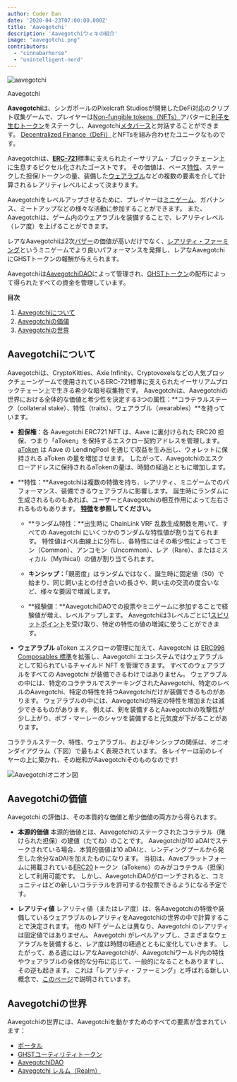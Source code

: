 ```yaml
---
author: Coder Dan
date: '2020-04-23T07:00:00.000Z'
title: 'Aavegotchi'
description: 'Aavegotchiウィキの紹介'
image: "aavegotchi.png"
contributors:
  - "cinnabarhorse"
  - "unintelligent-nerd"
---
```


<div class="headerImageContainer">
<img class="headerImage" src="/aavegotchi.png" alt="aavegotchi" />
<p class="headerImageText">Aavegotchi</p>
</div>

**Aavegotchi**は、シンガポールのPixelcraft Studiosが開発したDeFi対応のクリプト収集ゲームで、プレイヤーは[Non-fungible tokens（NFTs）](/glossary#non-fungible-token)アバターに[利子を生むトークン](/spirit-force)をステークし、Aavegotchi[メタバース](/gotchiverse)と対話することができます。 [Decentralized Finance（DeFi）](/glossary#defi-101)とNFTsを組み合わせたユニークなものです。

Aavegotchiは、[**ERC-721**](/glossary#erc-721)標準に支えられたイーサリアム・ブロックチェーン上に生息するピクセル化されたゴーストです。 その価値は、ベース[特性](/traits)、ステークした担保/トークンの量、装備した[ウェアラブル](/wearables)などの複数の要素を介して計算されるレアリティレベルによって決まります。

Aavegotchiをレベルアップさせるために、プレイヤーは[ミニゲーム](/minigames)、ガバナンス、ミートアップなどの様々な活動に参加することができます。 また、Aavegotchiは、ゲーム内のウェアラブルを装備することで、レアリティレベル（レア度）を上げることができます。

レアなAavegotchiは2次[バザー](/baazaar)の価値が高いだけでなく、[レアリティ・ファーミング](/rarity-farming)というミニゲームでより良いパフォーマンスを発揮し、レアなAavegotchiにGHSTトークンの報酬が与えられます。

Aavegotchiは[AavegotchiDAO](/dao)によって管理され、[GHSTトークン](/ghst)の配布によって得られたすべての資金を管理しています。

<div class="contentsBox">

**目次**

<ol>
<li><a href=#about-aavegotchis>Aavegotchiについて</a></li>
<li><a href=#aavegotchi-value>Aavegotchiの価値</a></li>
<li><a href=#the-aavegotchi-universe>Aavegotchiの世界</a></li>
</ol>

</div>

## Aavegotchiについて
Aavegotchiは、CryptoKitties、Axie Infinity、Cryptovoxelsなどの人気ブロックチェーンゲームで使用されているERC-721標準に支えられたイーサリアムブロックチェーン上で生きる希少な暗号収集物です。 Aavegotchiは、Aavegotchiの世界における全体的な価値と希少性を決定する3つの属性：**コラテラルステーク（collateral stake）、特性（traits）、ウェアラブル（wearables）**を持っています。

*  **担保権**：各 Aavegotchi ERC721 NFT は、Aave に裏付けられた ERC20 担保、つまり「aToken」を保持するエスクロー契約アドレスを管理します。 [aToken](/spirit-force) は Aave の LendingPool を通じて収益を生み出し、ウォレットに保持される aToken の量を増加させます。 したがって、Aavegotchiのエスクローアドレスに保持されるaTokenの量は、時間の経過とともに増加します。


*  **特性：**Aavegotchiは複数の特徴を持ち、レアリティ、ミニゲームでのパフォーマンス、装備できるウェアラブルに影響します。 誕生時にランダムに生成されるものもあれば、ユーザーとAavegotchiの相互作用によって左右されるものもあります。 **[特徴](/traits)を参照してください。**

    * **ランダム特性：**出生時に ChainLink VRF 乱数生成関数を用いて、すべての Aavegotchi にいくつかのランダムな特性値が割り当てられます。 特性値はベル曲線上に分布し、各特性にはその希少性によってコモン（Common）、アンコモン（Uncommon）、レア（Rare）、またはミスィカル（Mythical）の値が割り当てられます。

    *  **キンシップ：**「親密度」はランダムではなく、誕生時に固定値（50）で始まり、同じ飼い主との付き合いの長さや、飼い主の交流の度合いなど、様々な要因で増減します。

    *  **経験値：**AavegotchiDAOでの投票やミニゲームに参加することで経験値が増え、レベルアップします。 Aavegotchiは3レベルごとに1[スピリットポイント](/glossary#spirit-point)を受け取り、特定の特性の値の増減に使うことができます。

* **ウェアラブル** aToken エスクローの管理に加えて、Aavegotchi は [ERC998 Composables 標準](/glossary#erc-998)を拡張し、Aavegotchi エコシステムではウェアラブルとして知られているチャイルド NFT を管理できます。 すべてのウェアラブルをすべての Aavegotchi が装備できるわけではありません。 ウェアラブルの中には、特定のコラテラルでステーキングされたAavegotchi、特定のレベルのAavegotchi、特定の特性を持つAavegotchiだけが装備できるものがあります。 ウェアラブルの中には、Aavegotchiの特定の特性を増加または減少できるものがあります。 例えば、剣を装備するとAavegotchiの攻撃性が少し上がり、ボブ・マーレーのシャツを装備すると元気度が下がることがあります。

コラテラルステーク、特性、ウェアラブル、およびキンシップの関係は、オニオンダイアグラム（下図）で最もよく表現されています。 各レイヤーは前のレイヤーの上に築かれ、その総和がAavegotchiそのものなのです!

<img class = "bodyImage" src = "/introduction/aavegotchi-onion-diagram.png" alt = "Aavegotchiオニオン図" />

## Aavegotchiの価値
Aavegotchi の評価は、その本質的な価値と希少価値の両方から得られます。

* **本源的価値** 本源的価値とは、Aavegotchiのステークされたコラテラル（賭けられた担保）の建値（たてね）のことです。 Aavegotchiが10 aDAIでステークされている場合、本質的価値は10 aDAIと、レンディングプールから発生した余分なaDAIを加えたものになります。 当初は、Aaveプラットフォームに掲載されている[ERC20](/glossary#erc-20)トークン（aTokens）のみがコラテラル（担保）として利用可能です。 しかし、AavegotchiDAOがローンチされると、コミュニティはどの新しいコラテラルを許可するか投票できるようになる予定です。

* **レアリティ値** レアリティ値（またはレア度）は、各Aavegotchiの特徴や装備しているウェアラブルのレアリティをAavegotchiの世界の中で計算することで決定されます。 他の NFT ゲームとは異なり、Aavegotchi のレアリティは固定値ではありません。 Aavegotchi がレベルアップし、さまざまなウェアラブルを装備すると、レア度は時間の経過とともに変化していきます。 したがって、ある週にはレアなAavegotchiが、Aavegotchiワールド内の特性やウェアラブルの全体的な分布に応じて、一般的になることもありますし、その逆も起きます。 これは「レアリティ・ファーミング」と呼ばれる新しい概念で、[このページ](/rarity-farming)で説明されています。

## Aavegotchiの世界
Aavegotchiの世界には、Aavegotchiを動かすためのすべての要素が含まれています：
* [ポータル](/portals)
* [GHSTユーティリティトークン](/ghst)
* [AavegotchiDAO](/dao)
* [Aavegotchi レルム（Realm）](/gotchiverse)